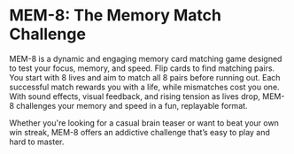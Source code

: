 # MEM-8: The Memory Match Challenge

MEM-8 is a dynamic and engaging memory card matching game designed to test your focus, memory, and speed. Flip cards to find matching pairs. You start with 8 lives and aim to match all 8 pairs before running out. Each successful match rewards you with a life, while mismatches cost you one. With sound effects, visual feedback, and rising tension as lives drop, MEM-8 challenges your memory and speed in a fun, replayable format.

Whether you're looking for a casual brain teaser or want to beat your own win streak, MEM-8 offers an addictive challenge that’s easy to play and hard to master.
